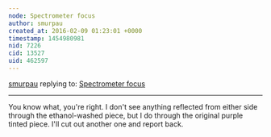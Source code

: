 ```yaml
---
node: Spectrometer focus
author: smurpau
created_at: 2016-02-09 01:23:01 +0000
timestamp: 1454980981
nid: 7226
cid: 13527
uid: 462597
---
```




[smurpau](../profile/smurpau) replying to: [Spectrometer focus](../notes/stoft/05-03-2013/spectrometer-focus)

----
You know what, you're right. I don't see anything reflected from either side through the ethanol-washed piece, but I do through the original purple tinted piece. I'll cut out another one and report back.